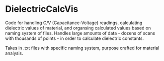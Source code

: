 # DielectricCalcVis
Code for handling C/V (Capacitance-Voltage) readings, calculating dielectric values of material, and organsing calculated values based on naming system of files.
Handles large amounts of data - dozens of scans with thousands of points - in order to calculate dielectric constants.

Takes in .txt files with specific naming system, purpose crafted for material analysis.

